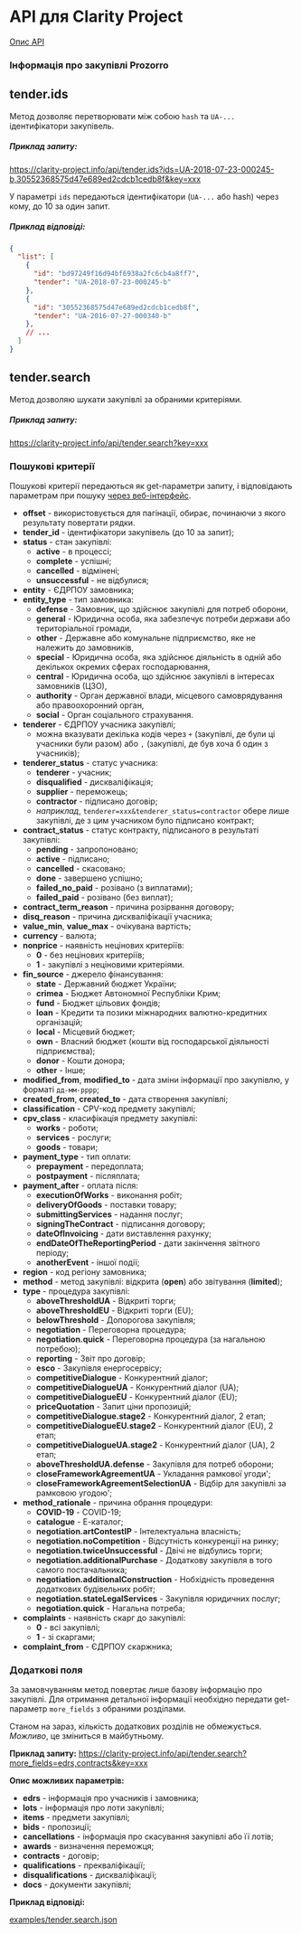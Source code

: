 # API для Clarity Project

[Опис API](README.md)

### Інформація про закупівлі Prozorro

## tender.ids

Метод дозволяє перетворювати між собою `hash` та `UA-...` ідентифікатори закупівель.

##### Приклад запиту:
https://clarity-project.info/api/tender.ids?ids=UA-2018-07-23-000245-b,30552368575d47e689ed2cdcb1cedb8f&key=xxx

У параметрі ``ids`` передаються ідентифікатори (`UA-...` або hash) через кому, до 10 за один запит.

##### Приклад відповіді:
```json
{
  "list": [
    {
      "id": "bd97249f16d94bf6938a2fc6cb4a8ff7",
      "tender": "UA-2018-07-23-000245-b"
    },
    {
      "id": "30552368575d47e689ed2cdcb1cedb8f",
      "tender": "UA-2016-07-27-000340-b"
    },
    // ...
  ]
}
```

## tender.search

Метод дозволяю шукати закупівлі за обраними критеріями.

##### Приклад запиту:
https://clarity-project.info/api/tender.search?key=xxx

### Пошукові критерії

Пошукові критерії передаються як get-параметри запиту, і відповідають параметрам при пошуку [через веб-інтерфейс](https://clarity-project.info/tenders).  

* **offset** - використовується для пагінації, обирає, починаючи з якого результату повертати рядки. 
* **tender_id** - ідентифікатори закупівель (до 10 за запит);
* **status** - стан закупівлі: 
    * **active** - в процессі;
    * **complete** - успішні;
    * **cancelled** - відмінені;
    * **unsuccessful** - не відбулися;
* **entity** - ЄДРПОУ замовника;
* **entity_type** - тип замовника:
    * **defense** - Замовник, що здійснює закупівлі для потреб оборони,
    * **general** - Юридична особа, яка забезпечує потреби держави або територіальної громади,
    * **other** - Державне або комунальне підприємство, яке не належить до замовників,
    * **special** - Юридична особа, яка здійснює діяльність в одній або декількох окремих сферах господарювання,
    * **central** - Юридична особа, що здійснює закупівлі в інтересах замовників (ЦЗО),
    * **authority** - Орган державної влади, місцевого самоврядування або правоохоронний орган,
    * **social** - Орган соціального страхування.
* **tenderer** - ЄДРПОУ учасника закупівлі;
    * можна вказувати декілька кодів через `+` (закупівлі, де були ці учасники були разом) або `,` (закупівлі, де був
      хоча б один з учасників);
* **tenderer_status** - статус учасника:
    * **tenderer** - учасник;
    * **disqualified** - дискваліфікація;
    * **supplier** - переможець;
    * **contractor** - підписано договір;
    * *наприклад*, `tenderer=ххх&tenderer_status=contractor` обере лише закупівлі, де з цим 
    учасником було підписано контракт;
* **contract_status** - статус контракту, підписаного в результаті закупівлі:
    * **pending** - запропоновано;
    * **active** - підписано;
    * **cancelled** - скасовано;
    * **done** - завершено успішно;
    * **failed_no_paid** - розівано (з виплатами);
    * **failed_paid** - розівано (без виплат);
* **contract_term_reason** - причина розірвання договору;
* **disq_reason** - причина дискваліфікації учасника;
* **value_min**, **value_max** - очікувана вартість;
* **currency** - валюта;
* **nonprice** - наявність нецінових критеріїв:
    * **0** - без нецінових критеріїв;
    * **1** - закупівлі з неціновими критеріями.
* **fin_source** - джерело фінансування:
    * **state** - Державний бюджет України;
    * **crimea** - Бюджет Автономної Республіки Крим;
    * **fund** - Бюджет цільових фондів;
    * **loan** - Кредити та позики міжнародних валютно-кредитних організацій;
    * **local** - Місцевий бюджет;
    * **own** - Власний бюджет (кошти від господарської діяльності підприємства);
    * **donor** - Кошти донора;
    * **other** - Інше;
* **modified_from**, **modified_to** - дата зміни інформації про закупівлю, у форматі `дд-мм-рррр`;
* **created_from**, **created_to** - дата створення закупівлі;
* **classification** - CPV-код предмету закупівлі;
* **cpv_class** - класифікація предмету закупівлі:
    * **works** - роботи;
    * **services** - рослуги;
    * **goods** - товари;
* **payment_type** - тип оплати:
    * **prepayment** - передоплата;
    * **postpayment** - післяплата;
* **payment_after** - оплата після:
    * **executionOfWorks** - виконання робіт;
    * **deliveryOfGoods** - поставки товару;
    * **submittingServices** - надання послуг;
    * **signingTheContract** - підписання договору;
    * **dateOfInvoicing** - дати виставлення рахунку;
    * **endDateOfTheReportingPeriod** - дати закінчення звітного періоду;
    * **anotherEvent** - іншої події;
* **region** - код регіону замовника;
* **method** - метод закупівлі: відкрита (**open**) або звітування (**limited**);
* **type** - процедура закупівлі:
    * **aboveThresholdUA** - Відкриті торги;
    * **aboveThresholdEU** - Відкриті торги (EU);
    * **belowThreshold** - Допорогова закупівля;
    * **negotiation** - Переговорна процедура;
    * **negotiation.quick** - Переговорна процедура (за нагальною потребою);
    * **reporting** - Звіт про договір;
    * **esco** - Закупівля енергосервісу;
    * **competitiveDialogue** - Конкурентний діалог;
    * **competitiveDialogueUA** - Конкурентний діалог (UA);
    * **competitiveDialogueEU** - Конкурентний діалог (EU);
    * **priceQuotation** - Запит ціни пропозицій;
    * **competitiveDialogue.stage2** - Конкурентний діалог, 2 етап;
    * **competitiveDialogueEU.stage2** - Конкурентний діалог (EU), 2 етап;
    * **competitiveDialogueUA.stage2** - Конкурентний діалог (UA), 2 етап;
    * **aboveThresholdUA.defense** - Закупівля для потреб оборони;
    * **closeFrameworkAgreementUA** - Укладання рамкової угоди';
    * **closeFrameworkAgreementSelectionUA** - Відбір для закупівлі за рамковою угодою';
* **method_rationale** - причина обрання процедури:
    * **COVID-19** - COVID-19;
    * **catalogue** - Е-каталог;
    * **negotiation.artContestIP** - Інтелектуальна власність;
    * **negotiation.noCompetition** - Відсутність конкуренції на ринку;
    * **negotiation.twiceUnsuccessful** - Двічі не відбулись торги;
    * **negotiation.additionalPurchase** - Додаткову закупівля в того самого постачальника;
    * **negotiation.additionalConstruction** - Нобхідність проведення додаткових будівельних робіт;
    * **negotiation.stateLegalServices** - Закупівля юридичних послуг;
    * **negotiation.quick** - Нагальна потреба;
* **complaints** - наявність скарг до закупівлі:
    * **0** - всі закупівлі;
    * **1** - зі скаргами;
* **complaint_from** - ЄДРПОУ скаржника;

### Додаткові поля

За замовчуванням метод повертає лише базову інформацію про закупівлі. 
Для отримання детальної інформації необхідно передати get-параметр `more_fields` з обраними розділами.

Станом на зараз, кількість додаткових розділів не обмежується.
*Можливо*, це зміниться в майбутньому. 

**Приклад запиту:**
https://clarity-project.info/api/tender.search?more_fields=edrs,contracts&key=xxx

**Опис можливих параметрів:**
* **edrs** - інформація про учасників і замовника;
* **lots** - інформація про лоти закупівлі;
* **items** - предмети закупівлі;
* **bids** - пропозиції;
* **cancellations** - інформація про скасування закупівлі або її лотів;
* **awards** - визначення переможця;
* **contracts** - договір;
* **qualifications** - прекваліфікації;
* **disqualifications** - дискваліфікації;
* **docs** - документи закупівлі;

**Приклад відповіді:**

[examples/tender.search.json](examples/tender.search.json)

